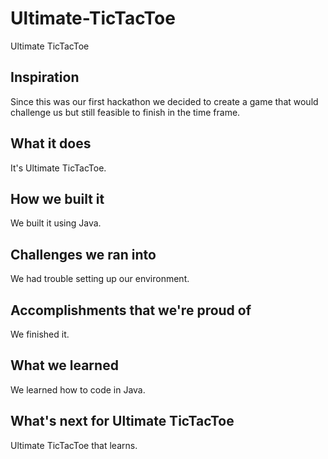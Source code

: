 # Ultimate-TicTacToe
Ultimate TicTacToe
## Inspiration 
Since this was our first hackathon we decided to create a game that would challenge us but still feasible to finish in the time frame.
## What it does 
It's Ultimate TicTacToe.
## How we built it
We built it using Java.
## Challenges we ran into
We had trouble setting up our environment.
## Accomplishments that we're proud of
We finished it.
## What we learned
We learned how to code in Java.
## What's next for Ultimate TicTacToe
Ultimate TicTacToe that learns.  
